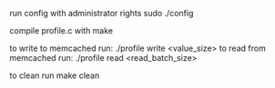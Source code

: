 run config with administrator rights
sudo ./config

compile profile.c with
	make

to write to memcached run:
	./profile write <keycount> <value_size>
to read from memcached run:
	./profile read <keycount> <read_batch_size>

to clean run
	make clean


